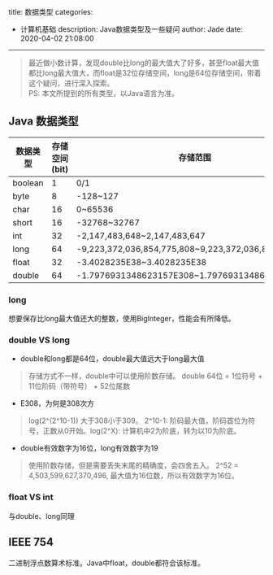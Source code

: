 title: 数据类型
categories:
  - 计算机基础
description: Java数据类型及一些疑问
author: Jade
date: 2020-04-02 21:08:00
---
  
> 最近做小数计算，发现double比long的最大值大了好多，甚至float最大值都比long最大值大，而float是32位存储空间，long是64位存储空间，带着这个疑问，进行深入探索。  
> PS: 本文所提到的所有类型，以Java语言为准。

## Java 数据类型

|数据类型|存储空间(bit)|存储范围|
|-|-|-|
|boolean|1|0/1|
|byte|8|-128~127|
|char|16|0~65536|
|short|16|-32768~32767|
|int|32|-2,147,483,648~2,147,483,647|
|long|64|-9,223,372,036,854,775,808~9,223,372,036,854,775,807|
|float|32|-3.4028235E38~3.4028235E38|
|double|64|-1.7976931348623157E308~1.7976931348623157E308|

### long
想要保存比long最大值还大的整数，使用BigInteger，性能会有所降低。

### double VS long
- double和long都是64位，double最大值远大于long最大值
> 存储方式不一样，double中可以使用阶数存储。
> double 64位 = 1位符号 + 11位阶码（带符号） + 52位尾数
- E308，为何是308次方
> log(2^(2^10-1)) 大于308小于309。 2^10-1: 阶码最大值，阶码首位为符号，正数从0开始。log(2^X): 计算机中2为阶底，转为以10为阶底。
- double有效数字为16位，long有效数字为19
> 使用阶数存储，但是需要丢失末尾的精确度，会四舍五入。
> 2^52 = 4,503,599,627,370,496, 最大值为16位数，所以有效数字为16位。

### float VS int
与double、long同理

## IEEE 754
二进制浮点数算术标准。Java中float，double都符合该标准。

